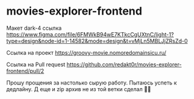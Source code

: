 # movies-explorer-frontend

Макет dark-4 ссылка https://www.figma.com/file/6FMWkB94wE7KTkcCgUXtnC/light-1?type=design&node-id=1-14582&mode=design&t=vMjLn5MBLJjZRsZd-0

Ссылка на проект https://groovy-movie.nomoredomainsicu.ru/

Ссылка на Pull request https://github.com/redakt0r/movies-explorer-frontend/pull/2

Прошу прощения за настолько сырую работу. Пытаюсь успеть к дедлайну.
Д еще и zip архив не из той ветки сделал 😵‍💫
